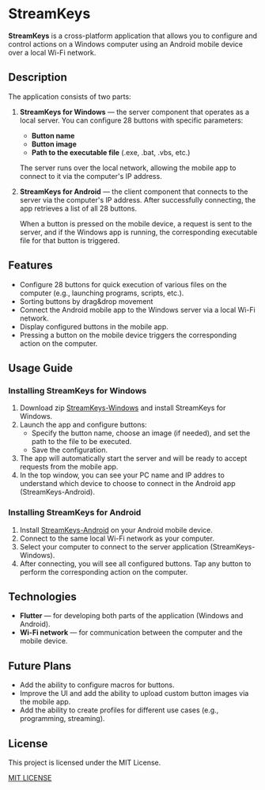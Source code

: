 # StreamKeys

**StreamKeys** is a cross-platform application that allows you to configure and control actions on a Windows computer using an Android mobile device over a local Wi-Fi network.

## Description

The application consists of two parts:
1. **StreamKeys for Windows** — the server component that operates as a local server. You can configure 28 buttons with specific parameters:
   - **Button name**
   - **Button image**
   - **Path to the executable file** (.exe, .bat, .vbs, etc.)
   
   The server runs over the local network, allowing the mobile app to connect to it via the computer's IP address.

2. **StreamKeys for Android** — the client component that connects to the server via the computer's IP address. After successfully connecting, the app retrieves a list of all 28 buttons.
   
   When a button is pressed on the mobile device, a request is sent to the server, and if the Windows app is running, the corresponding executable file for that button is triggered.

## Features

- Сonfigure 28 buttons for quick execution of various files on the computer (e.g., launching programs, scripts, etc.).
- Sorting buttons by drag&drop movement
- Connect the Android mobile app to the Windows server via a local Wi-Fi network.
- Display configured buttons in the mobile app.
- Pressing a button on the mobile device triggers the corresponding action on the computer.

## Usage Guide

### Installing StreamKeys for Windows
1. Download zip [StreamKeys-Windows](https://github.com/yevheniy-hliebov/StreamKeys/releases/download/v1.0.2/StreamKeys-Windows.zip) and install StreamKeys for Windows.
2. Launch the app and configure buttons:
   - Specify the button name, choose an image (if needed), and set the path to the file to be executed.
   - Save the configuration.
3. The app will automatically start the server and will be ready to accept requests from the mobile app.
4. In the top window, you can see your PC name and IP addres to understand which device to choose to connect in the Android app (StreamKeys-Android).

### Installing StreamKeys for Android
1. Install [StreamKeys-Android](https://github.com/yevheniy-hliebov/StreamKeys/releases/download/v1.0.2/StreamKeys-Android.apk) on your Android mobile device.
2. Connect to the same local Wi-Fi network as your computer.
3. Select your computer to connect to the server application (StreamKeys-Windows).
4. After connecting, you will see all configured buttons. Tap any button to perform the corresponding action on the computer.

## Technologies

- **Flutter** — for developing both parts of the application (Windows and Android).
- **Wi-Fi network** — for communication between the computer and the mobile device.

## Future Plans
- Add the ability to configure macros for buttons.
- Improve the UI and add the ability to upload custom button images via the mobile app.
- Add the ability to create profiles for different use cases (e.g., programming, streaming).

## License
This project is licensed under the MIT License.  

[MIT LICENSE](https://github.com/yevheniy-hliebov/StreamKeys/blob/main/LICENSE.txt)
